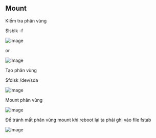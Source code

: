 ## Mount

Kiểm tra phân vùng

$lsblk -f

![image](https://github.com/SudoNguyenNN/Linux_Basic/assets/50360416/31fa99e9-fb0f-4466-80cc-e04ab40c0169)

or

![image](https://github.com/SudoNguyenNN/Linux_Basic/assets/50360416/094a3782-acea-4626-afbd-436af5627ff2)

Tạo phân vùng

$fdisk /dev/sda

![image](https://github.com/SudoNguyenNN/Linux_Basic/assets/50360416/a7110416-2f1a-4ee3-bf9c-d7d879919d95)

Mount phân vùng

![image](https://github.com/SudoNguyenNN/Linux_Basic/assets/50360416/16bd9f43-5d95-4ab5-ae29-8fbff59bb716)

Để tránh mất phân vùng mount khi reboot lại ta phải ghi vào file fstab

![image](https://github.com/SudoNguyenNN/Linux_Basic/assets/50360416/30369ac7-17d3-4904-b69d-e69a25598c5a)
